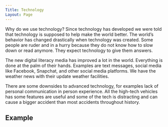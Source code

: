 ```yaml
---
Title: Technology
Layout: Page
---
```

Why do we use technology? Since technology has developed we were told that technology is supposed to help make the world better. The world’s behavior has changed drastically when technology was created. Some people are ruder and in a hurry because they do not know how to slow down or read anymore. They expect technology to give them answers.

The new digital literacy media has improved a lot in the world. Everything is done at the palm of their hands. Examples are text messages, social media like Facebook, Snapchat, and other social media platforms. We have the weather news with their update weather facilities. 

There are some downsides to advanced technology, for examples lack of personal communication in person experience. All the high-tech vehicles has some features are useful and some of the tech is distracting and can cause a bigger accident than most accidents throughout history. 

## Example
